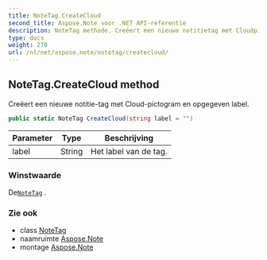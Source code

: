 ```yaml
---
title: NoteTag.CreateCloud
second_title: Aspose.Note voor .NET API-referentie
description: NoteTag methode. Creëert een nieuwe notitietag met Cloudpictogram en opgegeven label.
type: docs
weight: 270
url: /nl/net/aspose.note/notetag/createcloud/
---
```

## NoteTag.CreateCloud method

Creëert een nieuwe notitie-tag met Cloud-pictogram en opgegeven label.

```csharp
public static NoteTag CreateCloud(string label = "")
```

| Parameter | Type | Beschrijving |
| --- | --- | --- |
| label | String | Het label van de tag. |

### Winstwaarde

De[`NoteTag`](../) .

### Zie ook

* class [NoteTag](../)
* naamruimte [Aspose.Note](../../notetag/)
* montage [Aspose.Note](../../../)



